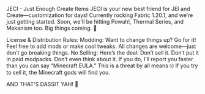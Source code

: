 JECI - Just Enough Create Items
JECI is your new best friend for JEI and Create—customization for days! Currently rocking Fabric 1.20.1, and we’re just getting started. Soon, we'll be hitting Powah!, Thermal Series, and Mekanism too. Big things coming. 🚀

License & Distribution Rules:
Modding: Want to change things up? Go for it! Feel free to add mods or make cool tweaks. All changes are welcome—just don’t go breaking things.
No Selling: Here’s the deal: Don’t sell it. Don’t put it in paid modpacks. Don’t even think about it. If you do, I’ll report you faster than you can say “Minecraft EULA.” This is a threat by all means 🙄
If you try to sell it, the Minecraft gods will find you.

AND THAT'S DASSIT YAH! 🎉

